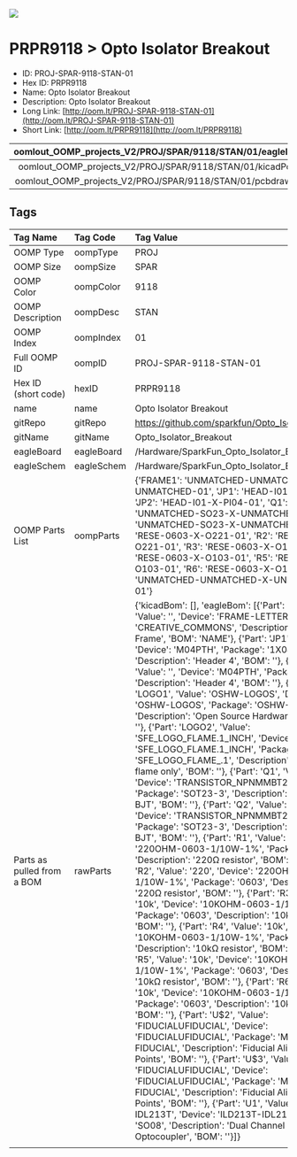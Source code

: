 


  
![][im]
# PRPR9118 > Opto Isolator Breakout

- ID: PROJ-SPAR-9118-STAN-01
- Hex ID: PRPR9118
- Name: Opto Isolator Breakout
- Description: Opto Isolator Breakout
- Long Link: [http://oom.lt/PROJ-SPAR-9118-STAN-01](http://oom.lt/PROJ-SPAR-9118-STAN-01)
- Short Link: [http://oom.lt/PRPR9118](http://oom.lt/PRPR9118)
  

|oomlout_OOMP_projects_V2/PROJ/SPAR/9118/STAN/01/eagleImage.png|oomlout_OOMP_projects_V2/PROJ/SPAR/9118/STAN/01/eagleSchemImage.png|oomlout_OOMP_projects_V2/PROJ/SPAR/9118/STAN/01/kicadPcb3dFront.png|oomlout_OOMP_projects_V2/PROJ/SPAR/9118/STAN/01/kicadPcb3dBack.png|
| :---: | :---: | :---: | :---: |
|oomlout_OOMP_projects_V2/PROJ/SPAR/9118/STAN/01/kicadPcb3d.png|oomlout_OOMP_projects_V2/PROJ/SPAR/9118/STAN/01/bomBack.png|oomlout_OOMP_projects_V2/PROJ/SPAR/9118/STAN/01/bomFront.png|oomlout_OOMP_projects_V2/PROJ/SPAR/9118/STAN/01/pcbdraw.svg|
|oomlout_OOMP_projects_V2/PROJ/SPAR/9118/STAN/01/pcbdrawBack.svg||||

## Tags
  

|Tag Name|Tag Code|Tag Value|
| :--- | :--- | :--- |
|OOMP Type|oompType|PROJ|
|OOMP Size|oompSize|SPAR|
|OOMP Color|oompColor|9118|
|OOMP Description|oompDesc|STAN|
|OOMP Index|oompIndex|01|
|Full OOMP ID|oompID|PROJ-SPAR-9118-STAN-01|
|Hex ID (short code)|hexID|PRPR9118|
|name|name|Opto Isolator Breakout|
|gitRepo|gitRepo|https://github.com/sparkfun/Opto_Isolator_Breakout|
|gitName|gitName|Opto_Isolator_Breakout|
|eagleBoard|eagleBoard|/Hardware/SparkFun_Opto_Isolator_Breakout.brd|
|eagleSchem|eagleSchem|/Hardware/SparkFun_Opto_Isolator_Breakout.sch|
|OOMP Parts List|oompParts|{'FRAME1': 'UNMATCHED-UNMATCHED-X-UNMATCHED-01', 'JP1': 'HEAD-I01-X-PI04-01', 'JP2': 'HEAD-I01-X-PI04-01', 'Q1': 'UNMATCHED-SO23-X-UNMATCHED-01', 'Q2': 'UNMATCHED-SO23-X-UNMATCHED-01', 'R1': 'RESE-0603-X-O221-01', 'R2': 'RESE-0603-X-O221-01', 'R3': 'RESE-0603-X-O103-01', 'R4': 'RESE-0603-X-O103-01', 'R5': 'RESE-0603-X-O103-01', 'R6': 'RESE-0603-X-O103-01', 'U1': 'UNMATCHED-UNMATCHED-X-UNMATCHED-01'}|
|Parts as pulled from a BOM|rawParts|{'kicadBom': [], 'eagleBom': [{'Part': 'FRAME1', 'Value': '', 'Device': 'FRAME-LETTER', 'Package': 'CREATIVE_COMMONS', 'Description': 'Schematic Frame', 'BOM': 'NAME'}, {'Part': 'JP1', 'Value': '', 'Device': 'M04PTH', 'Package': '1X04', 'Description': 'Header 4', 'BOM': ''}, {'Part': 'JP2', 'Value': '', 'Device': 'M04PTH', 'Package': '1X04', 'Description': 'Header 4', 'BOM': ''}, {'Part': 'LOGO1', 'Value': 'OSHW-LOGOS', 'Device': 'OSHW-LOGOS', 'Package': 'OSHW-LOGO-S', 'Description': 'Open Source Hardware Logo', 'BOM': ''}, {'Part': 'LOGO2', 'Value': 'SFE_LOGO_FLAME.1_INCH', 'Device': 'SFE_LOGO_FLAME.1_INCH', 'Package': 'SFE_LOGO_FLAME_.1', 'Description': 'SFE Logo, flame only', 'BOM': ''}, {'Part': 'Q1', 'Value': 'NPN', 'Device': 'TRANSISTOR_NPNMMBT2222A', 'Package': 'SOT23-3', 'Description': 'Generic NPN BJT', 'BOM': ''}, {'Part': 'Q2', 'Value': 'NPN', 'Device': 'TRANSISTOR_NPNMMBT2222A', 'Package': 'SOT23-3', 'Description': 'Generic NPN BJT', 'BOM': ''}, {'Part': 'R1', 'Value': '220', 'Device': '220OHM-0603-1/10W-1%', 'Package': '0603', 'Description': '220Ω resistor', 'BOM': ''}, {'Part': 'R2', 'Value': '220', 'Device': '220OHM-0603-1/10W-1%', 'Package': '0603', 'Description': '220Ω resistor', 'BOM': ''}, {'Part': 'R3', 'Value': '10k', 'Device': '10KOHM-0603-1/10W-1%', 'Package': '0603', 'Description': '10kΩ resistor', 'BOM': ''}, {'Part': 'R4', 'Value': '10k', 'Device': '10KOHM-0603-1/10W-1%', 'Package': '0603', 'Description': '10kΩ resistor', 'BOM': ''}, {'Part': 'R5', 'Value': '10k', 'Device': '10KOHM-0603-1/10W-1%', 'Package': '0603', 'Description': '10kΩ resistor', 'BOM': ''}, {'Part': 'R6', 'Value': '10k', 'Device': '10KOHM-0603-1/10W-1%', 'Package': '0603', 'Description': '10kΩ resistor', 'BOM': ''}, {'Part': 'U$2', 'Value': 'FIDUCIALUFIDUCIAL', 'Device': 'FIDUCIALUFIDUCIAL', 'Package': 'MICRO-FIDUCIAL', 'Description': 'Fiducial Alignment Points', 'BOM': ''}, {'Part': 'U$3', 'Value': 'FIDUCIALUFIDUCIAL', 'Device': 'FIDUCIALUFIDUCIAL', 'Package': 'MICRO-FIDUCIAL', 'Description': 'Fiducial Alignment Points', 'BOM': ''}, {'Part': 'U1', 'Value': 'ILD213T-IDL213T', 'Device': 'ILD213T-IDL213T', 'Package': 'SO08', 'Description': 'Dual Channel Phototransistor Optocoupler', 'BOM': ''}]}|
||||



[im]: PROJ/SPAR/9118/STAN/01/kicadPcb3d_450.png
